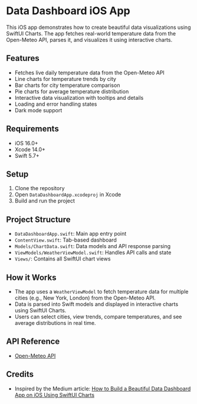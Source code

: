 # Data Dashboard iOS App

This iOS app demonstrates how to create beautiful data visualizations using SwiftUI Charts. The app fetches real-world temperature data from the Open-Meteo API, parses it, and visualizes it using interactive charts.

## Features
- Fetches live daily temperature data from the Open-Meteo API
- Line charts for temperature trends by city
- Bar charts for city temperature comparison
- Pie charts for average temperature distribution
- Interactive data visualization with tooltips and details
- Loading and error handling states
- Dark mode support

## Requirements
- iOS 16.0+
- Xcode 14.0+
- Swift 5.7+

## Setup
1. Clone the repository
2. Open `DataDashboardApp.xcodeproj` in Xcode
3. Build and run the project

## Project Structure
- `DataDashboardApp.swift`: Main app entry point
- `ContentView.swift`: Tab-based dashboard
- `Models/ChartData.swift`: Data models and API response parsing
- `ViewModels/WeatherViewModel.swift`: Handles API calls and state
- `Views/`: Contains all SwiftUI chart views

## How it Works
- The app uses a `WeatherViewModel` to fetch temperature data for multiple cities (e.g., New York, London) from the Open-Meteo API.
- Data is parsed into Swift models and displayed in interactive charts using SwiftUI Charts.
- Users can select cities, view trends, compare temperatures, and see average distributions in real time.

## API Reference
- [Open-Meteo API](https://open-meteo.com/)

## Credits
- Inspired by the Medium article: [How to Build a Beautiful Data Dashboard App on iOS Using SwiftUI Charts](https://medium.com/@sanjaynelagadde1992/how-to-build-a-beautiful-data-dashboard-app-on-ios-using-swiftui-charts-1019a362fa5c) 